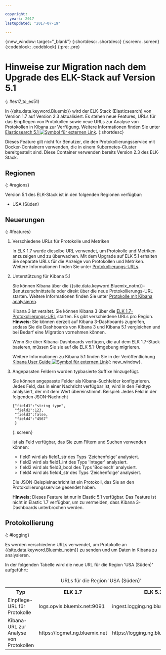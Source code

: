 ```yaml
---

copyright:
  years: 2017
lastupdated: "2017-07-19"

---
```


{:new_window: target="_blank"}
{:shortdesc: .shortdesc}
{:screen: .screen}
{:codeblock: .codeblock}
{:pre: .pre}

# Hinweise zur Migration nach dem Upgrade des ELK-Stack auf Version 5.1 
{: #es17_to_es51}

In {{site.data.keyword.Bluemix}} wird der ELK-Stack (Elasticsearch) von Version 1.7 auf Version 2.3 aktualisiert. Es stehen neue Features, URLs für das Einpflegen von Protokollen sowie neue URLs zur Analyse von Protokollen in Kibana zur Verfügung. Weitere Informationen finden Sie unter [Elasticsearch 5.1 ![Symbol für externen Link](../../../icons/launch-glyph.svg "Symbol für externen Link")](https://www.elastic.co/guide/en/elasticsearch/reference/5.1/index.html "Symbol für externen Link").
{:shortdesc}

Dieses Feature gilt nicht für Benutzer, die den Protokollierungsservice mit Docker-Containern verwenden, die in einem Kubernetes-Cluster bereitgestellt sind. Diese Container verwenden bereits Version 2.3 des ELK-Stack.

## Regionen
{: #regions}

Version 5.1 des ELK-Stack ist in den folgenden Regionen verfügbar:

* USA (Süden)


## Neuerungen
{: #features}

1. Verschiedene URLs für Protokolle und Metriken

    In ELK 1.7 wurde dieselbe URL verwendet, um Protokolle und Metriken anzuzeigen und zu überwachen. Mit dem Upgrade auf ELK 5.1 erhalten Sie separate URLs für die Anzeige von Protokollen und Metriken. Weitere Informationen finden Sie unter [Protokollierungs-URLs](#logging).
    
2. Unterstützung für Kibana 5.1 

    Sie können Kibana über die {{site.data.keyword.Bluemix_notm}}-Benutzerschnittstelle oder direkt über die neue Protokollierungs-URL starten. Weitere Informationen finden Sie unter [Protokolle mit Kibana analysieren](/docs/services/CloudLogAnalysis/kibana/analyzing_logs_Kibana.html#analyzing_logs_Kibana).
    
    Kibana 3 ist veraltet. Sie können Kibana 3 über die [ELK 1.7-Protokollierungs-URL](#logging) starten. Es gibt verschiedene URLs pro Region. **Hinweis:** Sie können derzeit auf Kibana 3-Dashboards zugreifen, sodass Sie die Dashboards von Kibana 3 und Kibana 5.1 vergleichen und bei Bedarf eine Migration vornehmen können. 
    
    Wenn Sie über Kibana-Dashboards verfügen, die auf dem ELK 1.7-Stack basieren, müssen Sie sie auf die ELK 5.1-Umgebung migrieren.
    
    Weitere Informationen zu Kibana 5.1 finden Sie in der Veröffentlichung [Kibana User Guide ![Symbol für externen Link](../../../icons/launch-glyph.svg "Symbol für externen Link")](https://www.elastic.co/guide/en/kibana/5.1/index.html "Symbol für externen Link"){: new_window}.
    
3. Angepassten Feldern wurden typbasierte Suffixe hinzugefügt.

    Sie können angepasste Felder als Kibana-Suchfelder konfigurieren. Jedes Feld, das in einer Nachricht verfügbar ist, wird in den Feldtyp analysiert, der mit dem Wert übereinstimmt. Beispiel: Jedes Feld in der folgenden JSON-Nachricht 

    ```
    {"field1":"string type",
     "field2":123,
     "field3":false,
     "field4":"4567"
     }
    ```
    {: screen}
    
    ist als Feld verfügbar, das Sie zum Filtern und Suchen verwenden können:

    * field1 wird als field1_str des Typs 'Zeichenfolge' analysiert.
    * field2 wird als field1_int des Typs 'Integer' analysiert.
    * field3 wird als field3_bool des Typs 'Boolesch' analysiert.
    * field4 wird als field4_str des Typs 'Zeichenfolge' analysiert.
    
    Die JSON-Beispielnachricht ist ein Protokoll, das Sie an den Protokollierungsservice gesendet haben. 

    **Hinweis:** Dieses Feature ist nur in Elastic 5.1 verfügbar. Das Feature ist nicht in Elastic 1.7 verfügbar, um zu vermeiden, dass Kibana 3-Dashboards unterbrochen werden. 


## Protokollierung 
{: #logging}

Es werden verschiedene URLs verwendet, um Protokolle an {{site.data.keyword.Bluemix_notm}} zu senden und um Daten in Kibana zu analysieren.

In der folgenden Tabelle wird die neue URL für die Region 'USA (Süden)' aufgeführt: 

<table>
  <caption>URLs für die Region 'USA (Süden)'</caption>
    <tr>
      <th>Typ</th>
      <th>ELK 1.7 </th>
	  <th>ELK 5.1 </th>
    </tr>
  <tr>
    <td>Einpflege-URL für Protokolle</td>
    <td>logs.opvis.bluemix.net:9091</td>
	<td>ingest.logging.ng.bluemix.net:9091</td>
  </tr>
   <tr>
    <td>Kibana-URL zur Analyse von Protokollen</td>
    <td>https://logmet.ng.bluemix.net</td>
	<td>https://logging.ng.bluemix.net</td>
  </tr>
</table>


